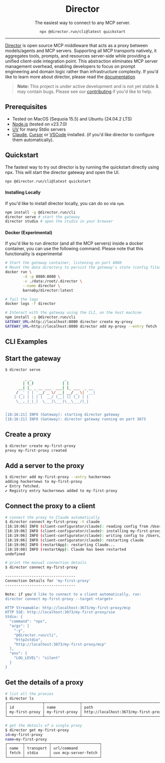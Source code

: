 <h1 align="center">Director</h1>
<p align="center">The easiest way to connect to any MCP server.</p>

<p align="center"><code>npx @director.run/cli@latest quickstart</code></p>

---

[Director](https://director.run) is open source MCP middleware that acts as a proxy between models/agents and MCP servers. Supporting all MCP transports natively, it aggregates tools, prompts, and resources server-side while providing a unified client-side integration point. This abstraction eliminates MCP server management overhead, enabling developers to focus on prompt engineering and domain logic rather than infrastructure complexity. If you'd like to learn more about director, please read the [documentation](https://docs.director.run)

> **Note:** This project is under active development and is not yet stable & may contain bugs. Please see our [contributing](https://docs.director.run/project/contributing) if you'd like to help.

## Prerequisites

- Tested on MacOS (Sequoia 15.5) and Ubuntu (24.04.2 LTS)
- [Node.js](https://nodejs.org/en/download) (tested on v23.7.0) 
- [UV](https://docs.astral.sh/uv/getting-started/installation/) for many Stdio servers
- [Claude](https://claude.ai/download), [Cursor](https://www.cursor.com/downloads) or [VSCode](https://code.visualstudio.com/download) installed. (if you'd like director to configure them automatically).


## Quickstart

The fastest way to try out director is by running the quickstart directly using npx. This will start the director gateway and open the UI.

```bash
npx @director.run/cli@latest quickstart
```

#### Installing Locally

If you'd like to install director locally, you can do so via `npm`.

```bash
npm install -g @director.run/cli
director serve # start the gateway
director studio # open the studio in your browser
```

#### Docker (Experimental)

If you'd like to run director (and all the MCP servers) inside a docker container, you can use the following command. Please note that this functionality is experimental

```bash
# Start the gateway container, listening on port 8080
# Mount the data directory to persist the gateway's state (config files, etc)
docker run \
        -d -p 8080:8080 \
        -v ./data:/root/.director \
        --name director \
        barnaby/director:latest

# Tail the logs
docker logs -f director

# Interact with the gateway using the CLI, on the host machine
npm install -g @director.run/cli
GATEWAY_URL=http://localhost:8080 director create my-proxy
GATEWAY_URL=http://localhost:8080 director add my-proxy --entry fetch
```

## CLI Examples



## Start the gateway

```bash
$ director serve

         _ _               _
        | (_)             | |
      __| |_ _ __ ___  ___| |_ ___  _ __
     / _' | | '__/ _ \/ __| __/ _ \| '__|
    | (_| | | | |  __/ (__| || (_) | |
     \__,_|_|_|  \___|\___|\__\___/|_|


[18:16:21] INFO (Gateway): starting director gateway
[18:16:21] INFO (Gateway): director gateway running on port 3673
```

## Create a proxy
```bash
$ director create my-first-proxy 
proxy my-first-proxy created
```

## Add a server to the proxy
```bash
$ director add my-first-proxy --entry hackernews
adding hackernews to my-first-proxy
✔ Entry fetched.
✔ Registry entry hackernews added to my-first-proxy
```

## Connect the proxy to a client
```bash
# connect the proxy to Claude automatically
$ director connect my-first-proxy -t claude 
[18:19:06] INFO (client-configurator/claude): reading config from /Users/barnaby/Library/Application Support/Claude/claude_desktop_config.json
[18:19:06] INFO (client-configurator/claude): installing my-first-proxy
[18:19:06] INFO (client-configurator/claude): writing config to /Users/barnaby/Library/Application Support/Claude/claude_desktop_config.json
[18:19:06] INFO (client-configurator/claude): restarting claude
[18:19:06] INFO (restartApp): restarting Claude...
[18:19:08] INFO (restartApp): Claude has been restarted
undefined

# print the manual connection details
$ director connect my-first-proxy 

--------------------------------
Connection Details for 'my-first-proxy'
--------------------------------

Note: if you'd like to connect to a client automatically, run:
director connect my-first-proxy --target <target>

HTTP Streamable: http://localhost:3673/my-first-proxy/mcp
HTTP SSE: http://localhost:3673/my-first-proxy/sse
Stdio: {
  "command": "npx",
  "args": [
    "-y",
    "@director.run/cli",
    "http2stdio",
    "http://localhost:3673/my-first-proxy/mcp"
  ],
  "env": {
    "LOG_LEVEL": "silent"
  }
}
```

## Get the details of a proxy
```bash
# list all the proxies
$ director ls
┌────────────────┬────────────────┬──────────────────────────────────────────┐
│ id             │ name           │ path                                     │
│ my-first-proxy │ my-first-proxy │ http://localhost:3673/my-first-proxy/mcp │
└────────────────┴────────────────┴──────────────────────────────────────────┘

# get the details of a single proxy
$ director get my-first-proxy 
id=my-first-proxy
name=my-first-proxy
┌───────┬───────────┬──────────────────────┐
│ name  │ transport │ url/command          │
│ fetch │ stdio     │ uvx mcp-server-fetch │
└───────┴───────────┴──────────────────────┘
```